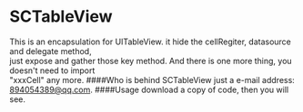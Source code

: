 # SCTableView
  This is an encapsulation for UITableView. it hide the cellRegiter, datasource and delegate method, <br>
  just expose and gather those key method. And there is one more thing, you doesn't need to import <br>
  "xxxCell" any more.
####Who is behind SCTableView
  just a e-mail address: 894054389@qq.com.
####Usage
  download a copy of code, then you will see.
